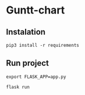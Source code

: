 # Guntt-chart

## Instalation

```pip3 install -r requirements```

## Run project

```export FLASK_APP=app.py```

```flask run```
